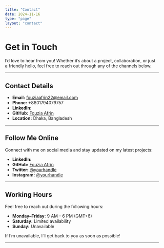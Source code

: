 ```yaml
---
title: "Contact"
date: 2024-11-16
type: "page"
layout: "contact"
---
```


# **Get in Touch**

I’d love to hear from you! Whether it’s about a project, collaboration, or just a friendly hello, feel free to reach out through any of the channels below.

---

## **Contact Details**

- **Email:** [fouziaafrin22@email.com](mailto:fouziaafrin22@email.com)  
- **Phone:** +8801794079757  
- **LinkedIn:** [](https://www.linkedin.com/in/)  
- **GitHub:** [Fouzia Afrin](https://github.com/fouziaafrin)  
- **Location:** Dhaka, Bangladesh  

---

## **Follow Me Online**

Connect with me on social media and stay updated on my latest projects:  

- **LinkedIn:** [](https://www.linkedin.com/in//)  
- **GitHub:** [Fouzia Afrin](https://github.com/fouziaafrin)  
- **Twitter:** [@yourhandle](https://twitter.com/yourhandle)  
- **Instagram:** [@yourhandle](https://instagram.com/yourhandle)  

---

## **Working Hours**

Feel free to reach out during the following hours:  
- **Monday–Friday:** 9 AM – 6 PM (GMT+6)  
- **Saturday:** Limited availability  
- **Sunday:** Unavailable  

If I’m unavailable, I’ll get back to you as soon as possible!

---
